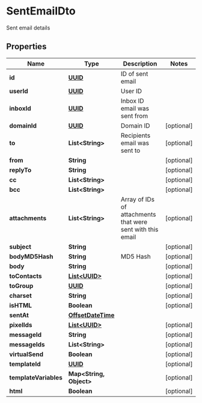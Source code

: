 

# SentEmailDto

Sent email details
## Properties

Name | Type | Description | Notes
------------ | ------------- | ------------- | -------------
**id** | [**UUID**](UUID) | ID of sent email | 
**userId** | [**UUID**](UUID) | User ID | 
**inboxId** | [**UUID**](UUID) | Inbox ID email was sent from | 
**domainId** | [**UUID**](UUID) | Domain ID |  [optional]
**to** | **List&lt;String&gt;** | Recipients email was sent to |  [optional]
**from** | **String** |  |  [optional]
**replyTo** | **String** |  |  [optional]
**cc** | **List&lt;String&gt;** |  |  [optional]
**bcc** | **List&lt;String&gt;** |  |  [optional]
**attachments** | **List&lt;String&gt;** | Array of IDs of attachments that were sent with this email |  [optional]
**subject** | **String** |  |  [optional]
**bodyMD5Hash** | **String** | MD5 Hash |  [optional]
**body** | **String** |  |  [optional]
**toContacts** | [**List&lt;UUID&gt;**](UUID) |  |  [optional]
**toGroup** | [**UUID**](UUID) |  |  [optional]
**charset** | **String** |  |  [optional]
**isHTML** | **Boolean** |  |  [optional]
**sentAt** | [**OffsetDateTime**](OffsetDateTime) |  | 
**pixelIds** | [**List&lt;UUID&gt;**](UUID) |  |  [optional]
**messageId** | **String** |  |  [optional]
**messageIds** | **List&lt;String&gt;** |  |  [optional]
**virtualSend** | **Boolean** |  |  [optional]
**templateId** | [**UUID**](UUID) |  |  [optional]
**templateVariables** | **Map&lt;String, Object&gt;** |  |  [optional]
**html** | **Boolean** |  |  [optional]



